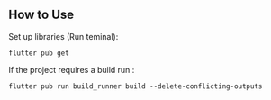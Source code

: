 ## How to Use

Set up libraries (Run teminal):
```shell
flutter pub get
```

If the project requires a build run :
```shell
flutter pub run build_runner build --delete-conflicting-outputs
```
